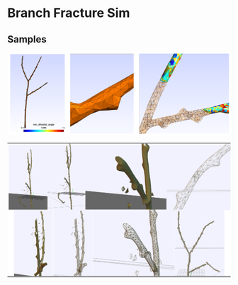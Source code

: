 # Branch Fracture Sim

## Samples

![pic1](./bin/output/BranchFracture/pic1.png)

![pic1](./bin/output/BranchFracture/pic2.png)

